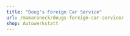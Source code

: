 ```yaml
---
title: "Doug's Foreign Car Service"
url: /mamaroneck/dougs-foreign-car-service/
shop: Autowerkstatt
---
```

